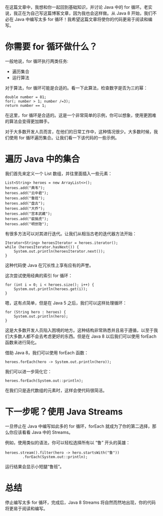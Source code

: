 在这篇文章中，我想和你一起回到基础知识，并讨论 Java 中的 for 循环。老实说，我正在为自己写这篇博客文章，因为我也会这样做。从 Java 8 开始，我们不必在 Java 中编写太多 for 循环！我希望这篇文章将使你的代码更易于阅读和编写。

# 你需要 for 循环做什么？

一般地说，for 循环执行两类任务:

- 遍历集合
- 运行算法

对于算法，for 循环可能是合适的。看一下此算法，检查数字是否为三的幂：

```
double number = 81;
for(; number > 1; number /=3);
return number == 1;
```

在这里，for 循环是合适的。这是一个非常简单的示例，你可以想象，使用更困难的算法会变得更加棘手。

对于大多数开发人员而言，在他们的日常工作中，这种情况很少。大多数时候，我们使用 for 循环遍历集合。让我们看一下该代码的一些示例。

# 遍历 Java 中的集合

我们首先来定义一个 List<String> 数组，并往里面插入一些元素：

```
List<String> heroes = new ArrayList<>();
heroes.add("典韦");
heroes.add("云中君");
heroes.add("鲁班");
heroes.add("盘古");
heroes.add("大乔");
heroes.add("宫本武藏");
heroes.add("裴擒虎");
heroes.add("明世隐");
```

有很多方法可以对其进行迭代。让我们从相当古老的迭代器方法开始：

```
Iterator<String> heroesIterator = heroes.iterator();
while (heroesIterator.hasNext()) {
    System.out.println(heroesIterator.next());
}
```

这种代码使 Java 在冗长性上享有应有的声誉。


这次尝试使用经典的索引 for 循环：

```
for (int i = 0; i < heroes.size(); i++) {
    System.out.println(heroes.get(i));
}
```

嗯，这有点简单，但是在 Java 5 之后，我们可以这样处理循环：

```
for (String hero : heroes) {
    System.out.println(hero);
}
```

这是大多数开发人员陷入困境的地方。这种结构非常熟悉并且易于遵循，以至于我们大多数人都不会去考虑更好的东西。但是在 Java 8 以后我们可以使用 forEach 函数来进行简化。

借助 Java 8，我们可以使用 forEach 函数：

```
heroes.forEach(hero -> System.out.println(hero));
```

我们可以进一步简化它：

```
heroes.forEach(System.out::println);
```

在我们只是迭代数组的元素时，这样会使代码很简洁。

# 下一步呢？使用 Java Streams

一旦停止在 Java 中编写如此多的 for 循环，forEach 就成为了你的第二选择，那么你应该看看 Java 中的 Streams。

例如，使用类似的语法，你可以轻松选择所有以 “鲁” 开头的英雄：

```
heroes.stream().filter(hero -> hero.startsWith("鲁"))
        .forEach(System.out::println);
```

运行结果会显示小短腿“鲁班”。

# 总结
停止编写太多 for 循环，完成后，Java 8 Streams 将自然而然地出现，你的代码将更易于阅读和编写。